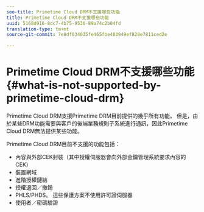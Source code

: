 ```yaml
---
seo-title: Primetime Cloud DRM不支援哪些功能
title: Primetime Cloud DRM不支援哪些功能
uuid: 5168d916-8dc7-4b75-9536-89a74c2b04fd
translation-type: tm+mt
source-git-commit: 7e8df034035fe465fbe403949ef828e7811ced2e

---
```



# Primetime Cloud DRM不支援哪些功能{#what-is-not-supported-by-primetime-cloud-drm}

Primetime Cloud DRM支援Primetime DRM目前提供的幾乎所有功能。 但是，由於某些DRM功能需要與客戶的後端業務規則子系統進行通訊，因此Primetime Cloud DRM無法提供某些功能。

Primetime Cloud DRM目前不支援的功能包括：

* 內容與外部CEK封裝（其中授權伺服器會向外部金鑰管理系統要求內容的CEK）
* 裝置網域
* 進階授權鏈結
* 授權退回／撤銷
* PHLS/PHDS。 這些保護方案不使用許可證伺服器
* 使用者／密碼驗證

